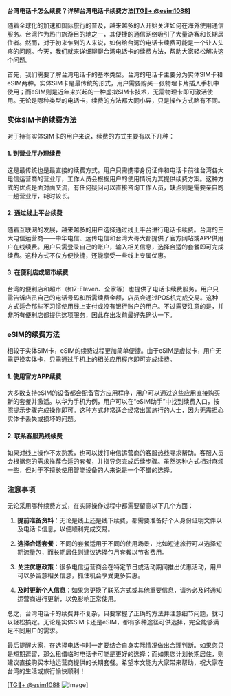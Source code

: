 **台湾电话卡怎么续费？详解台湾电话卡续费方法[[TG💪+ @esim1088](https://t.me/s/esim1088)]**

随着全球化的加速和国际旅行的普及，越来越多的人开始关注如何在海外使用通信服务。台湾作为热门旅游目的地之一，其便捷的通信网络吸引了大量游客和长期居住者。然而，对于初来乍到的人来说，如何给台湾的电话卡续费可能是一个让人头疼的问题。今天，我们就来详细聊聊台湾电话卡的续费方法，帮助大家轻松解决这个问题。

首先，我们需要了解台湾电话卡的基本类型。台湾的电话卡主要分为实体SIM卡和eSIM两种。实体SIM卡是最传统的形式，用户需要购买一张物理卡片插入手机中使用；而eSIM则是近年来兴起的一种虚拟SIM卡技术，无需物理卡即可激活使用。无论是哪种类型的电话卡，续费的方法都大同小异，只是操作方式略有不同。

### 实体SIM卡的续费方法

对于持有实体SIM卡的用户来说，续费的方式主要有以下几种：

#### 1. 到营业厅办理续费

这是最传统也是最直接的续费方式。用户只需携带身份证件和电话卡前往台湾各大电信运营商的营业厅，工作人员会根据用户的使用情况为其提供续费方案。这种方式的优点是面对面交流，有任何疑问可以直接咨询工作人员，缺点则是需要亲自跑一趟营业厅，耗时较长。

#### 2. 通过线上平台续费

随着互联网的发展，越来越多的用户选择通过线上平台进行电话卡续费。台湾的三大电信运营商——中华电信、远传电信和台湾大哥大都提供了官方网站或APP供用户在线续费。用户只需登录自己的账户，输入相关信息，选择合适的套餐即可完成续费。这种方式不仅方便快捷，还能享受一些线上专属优惠。

#### 3. 在便利店或超市续费

台湾的便利店和超市（如7-Eleven、全家等）也提供了电话卡续费服务。用户只需告诉店员自己的电话号码和所需续费金额，店员会通过POS机完成交易。这种方式适合那些不习惯使用线上支付或没有银行账户的用户。不过需要注意的是，并非所有便利店都提供这项服务，因此在出发前最好先确认一下。

### eSIM的续费方法

相较于实体SIM卡，eSIM的续费过程更加简单便捷。由于eSIM是虚拟卡，用户无需更换实体卡，只需通过手机上的相关应用程序即可完成续费。

#### 1. 使用官方APP续费

大多数支持eSIM的设备都会配备官方应用程序，用户可以通过这些应用直接购买新的套餐并激活。以华为手机为例，用户可以在“eSIM助手”中找到续费入口，按照提示步骤完成操作即可。这种方式非常适合经常出国旅行的人士，因为无需担心实体卡丢失或损坏的问题。

#### 2. 联系客服热线续费

如果对线上操作不太熟悉，也可以拨打电信运营商的客服热线寻求帮助。客服人员会根据您的需求推荐合适的套餐，并指导您完成后续步骤。虽然这种方式相对麻烦一些，但对于不擅长使用智能设备的人来说是一个不错的选择。

### 注意事项

无论采用哪种续费方式，在实际操作过程中都需要留意以下几个方面：

1. **提前准备资料**：无论是线上还是线下续费，都需要准备好个人身份证明文件以及电话卡信息，以便顺利完成交易。
   
2. **选择合适套餐**：不同的套餐适用于不同的使用场景，比如短途旅行可以选择短期流量包，而长期居住则建议选择包月套餐以节省费用。

3. **关注优惠政策**：很多电信运营商会在特定节日或活动期间推出优惠活动，用户可以多留意相关信息，抓住机会享受更多实惠。

4. **及时更新个人信息**：如果您更换了联系方式或其他重要信息，请务必及时通知运营商进行更新，以免影响正常使用。

总之，台湾电话卡的续费并不复杂，只要掌握了正确的方法并注意细节问题，就可以轻松搞定。无论是实体SIM卡还是eSIM，都有多种途径可供选择，完全能够满足不同用户的需求。

最后提醒大家，在选择电话卡时一定要结合自身实际情况做出合理判断。如果您只是短期逗留，那么租借临时电话卡可能是更好的选择；而如果您计划长期居住，则建议直接购买本地运营商提供的长期套餐。希望本文能为大家带来帮助，祝大家在台湾的生活或旅行愉快顺利！

[[TG💪+ @esim1088](https://t.me/s/esim1088) ![Image](https://i.postimg.cc/4NQfJmqS/Snipaste-2025-05-13-00-14-12.png)]